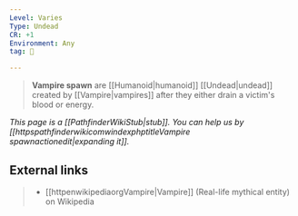 ```yaml
---
Level: Varies
Type: Undead
CR: +1
Environment: Any
tag: 👹

---
```


> **Vampire spawn** are [[Humanoid|humanoid]] [[Undead|undead]] created by [[Vampire|vampires]] after they either drain a victim's blood or energy.



*This page is a [[PathfinderWikiStub|stub]]. You can help us by [[httpspathfinderwikicomwindexphptitleVampire spawnactionedit|expanding it]].*




## External links

> - [[httpenwikipediaorgVampire|Vampire]] (Real-life mythical entity) on Wikipedia





